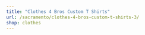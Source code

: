 ```yaml
---
title: "Clothes 4 Bros Custom T Shirts"
url: /sacramento/clothes-4-bros-custom-t-shirts-3/
shop: clothes
---
```

